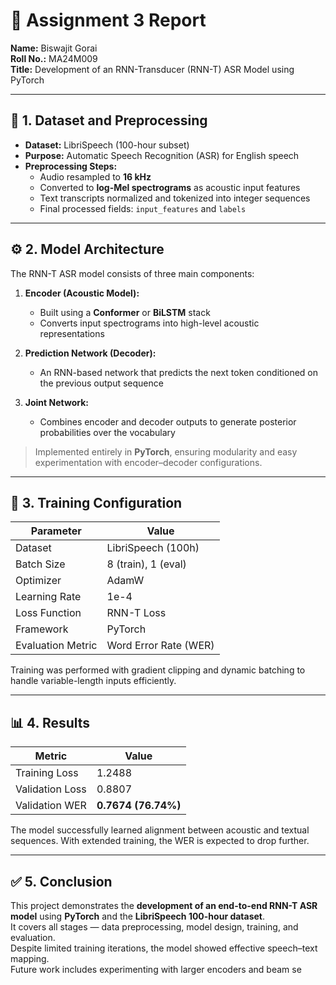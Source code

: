 # 📝 Assignment 3 Report  
**Name:** Biswajit Gorai  
**Roll No.:** MA24M009  
**Title:** Development of an RNN-Transducer (RNN-T) ASR Model using PyTorch  

---

## 📁 1. Dataset and Preprocessing  

- **Dataset:** LibriSpeech (100-hour subset)  
- **Purpose:** Automatic Speech Recognition (ASR) for English speech  
- **Preprocessing Steps:**  
  - Audio resampled to **16 kHz**  
  - Converted to **log-Mel spectrograms** as acoustic input features  
  - Text transcripts normalized and tokenized into integer sequences  
  - Final processed fields: `input_features` and `labels`

---

## ⚙️ 2. Model Architecture  

The RNN-T ASR model consists of three main components:

1. **Encoder (Acoustic Model):**  
   - Built using a **Conformer** or **BiLSTM** stack  
   - Converts input spectrograms into high-level acoustic representations  

2. **Prediction Network (Decoder):**  
   - An RNN-based network that predicts the next token conditioned on the previous output sequence  

3. **Joint Network:**  
   - Combines encoder and decoder outputs to generate posterior probabilities over the vocabulary  

> Implemented entirely in **PyTorch**, ensuring modularity and easy experimentation with encoder–decoder configurations.

---

## 🧮 3. Training Configuration  

| Parameter | Value |
|------------|--------|
| Dataset | LibriSpeech (100h) |
| Batch Size | 8 (train), 1 (eval) |
| Optimizer | AdamW |
| Learning Rate | 1e-4 |
| Loss Function | RNN-T Loss |
| Framework | PyTorch |
| Evaluation Metric | Word Error Rate (WER) |

Training was performed with gradient clipping and dynamic batching to handle variable-length inputs efficiently.

---

## 📊 4. Results  

| Metric | Value |
|---------|--------|
| Training Loss | 1.2488 |
| Validation Loss | 0.8807 |
| Validation WER | **0.7674 (76.74%)** |

The model successfully learned alignment between acoustic and textual sequences. With extended training, the WER is expected to drop further.

---

## ✅ 5. Conclusion  

This project demonstrates the **development of an end-to-end RNN-T ASR model** using **PyTorch** and the **LibriSpeech 100-hour dataset**.  
It covers all stages — data preprocessing, model design, training, and evaluation.  
Despite limited training iterations, the model showed effective speech–text mapping.  
Future work includes experimenting with larger encoders and beam se
